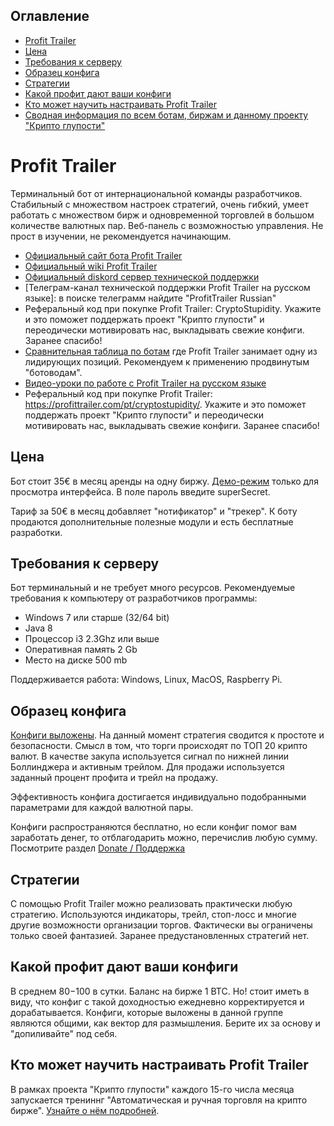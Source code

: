 ## Оглавление

* [Profit Trailer](#profit-trailer)
* [Цена](#Цена)
* [Требования к серверу](#Требования-к-серверу)
* [Образец конфига](#Образец-конфига)
* [Стратегии](#Стратегии)
* [Какой профит дают ваши конфиги](#Какой-профит-дают-ваши-конфиги)
* [Кто может научить настраивать Profit Trailer](#Кто-может-научить-настраивать-profit-trailer)
* [Сводная информация по всем ботам, биржам и данному проекту "Крипто глупости"](/README.md)

# Profit Trailer

Терминальный бот от интернациональной команды разработчиков. Стабильный с множеством настроек стратегий, очень гибкий, умеет работать с множеством бирж и одновременной торговлей в большом количестве валютных пар. Веб-панель с возможностью управления. Не прост в изучении, не рекомендуется начинающим.

* [Официальный сайт бота Profit Trailer](https://profittrailer.com/)
* [Официальный wiki Profit Trailer](https://wiki.profittrailer.com/doku.php)
* [Официальный diskord сервер технической поддержки](https://discord.gg/K9a37Vh)
* [Телеграм-канал технической поддержки Profit Trailer на русском языке]: в поиске телеграмм найдите "ProfitTrailer Russian"
* Реферальный код при покупке Profit Trailer: CryptoStupidity. Укажите и это поможет поддержать проект "Крипто глупости" и переодически мотивировать нас, выкладывать свежие конфиги. Заранее спасибо!
* [Сравнительная таблица по ботам](https://docs.google.com/spreadsheets/d/1VMG21PQHvU3cDLZ6fLL17TWjiEgWzSpRfk3jA37MMUg/edit?usp=sharing) где Profit Trailer занимает одну из лидирующих позиций. Рекомендуем к применению продвинутым "ботоводам".
* [Видео-уроки по работе с Profit Trailer на русском языке](https://www.youtube.com/watch?v=c3eR-OKFsfc&list=PLbYtQ6_YnkBQI9yNPVnkm2KdezumK2aqH)
* Реферальный код при покупке Profit Trailer: https://profittrailer.com/pt/cryptostupidity/. Укажите и это поможет поддержать проект "Крипто глупости" и переодически мотивировать нас, выкладывать свежие конфиги. Заранее спасибо!

## Цена

Бот стоит 35€ в месяц аренды на одну биржу. [Демо-режим](https://demo.profittrailer.io/login) только для просмотра интерфейса. В поле пароль введите superSecret.

Тариф за 50€ в месяц добавляет "нотификатор" и "трекер". К боту продаются дополнительные полезные модули и есть бесплатные разработки.

## Требования к серверу

Бот терминальный и не требует много ресурсов. Рекомендуемые требования к компьютеру от разработчиков программы:

* Windows 7 или старше (32/64 bit)
* Java 8
* Процессор i3 2.3Ghz или выше
* Оперативная память 2 Gb
* Место на диске 500 mb

Поддерживается работа: Windows, Linux, MacOS, Raspberry Pi.

## Образец конфига

[Конфиги выложены](/configs/profittrailer/). На данный момент стратегия сводится к простоте и безопасности. Смысл в том, что торги происходят по ТОП 20 крипто валют. В качестве закупа используется сигнал по нижней линии Боллинджера и активным трейлом. Для продажи используется заданный процент профита и трейл на продажу.

Эффективность конфига достигается индивидуально подобранными параметрами для каждой валютной пары.

Конфиги распространяются бесплатно, но если конфиг помог вам заработать денег, то отблагодарить можно, перечислив любую сумму. Посмотрите раздел [Donate / Поддержка](/README.md#donate--Поддержка)

## Стратегии

С помощью Profit Trailer можно реализовать практически любую стратегию. Используются индикаторы, трейл, стоп-лосс и многие другие возможности организации торгов. Фактически вы ограничены только своей фантазией. Заранее предустановленных стратегий нет.

##  Какой профит дают ваши конфиги

В среднем 80$-100$ в сутки. Баланс на бирже 1 BTC. Но! стоит иметь в виду, что конфиг с такой доходностью ежедневно корректируется и дорабатывается. Конфиги, которые выложены в данной группе являются общими, как вектор для размышления. Берите их за основу и "допиливайте" под себя.

## Кто может научить настраивать Profit Trailer

В рамках проекта "Крипто глупости" каждого 15-го числа месяца запускается трениннг "Автоматическая и ручная торговля на крипто бирже". [Узнайте о нём подробней](/README.md#Обучение).
